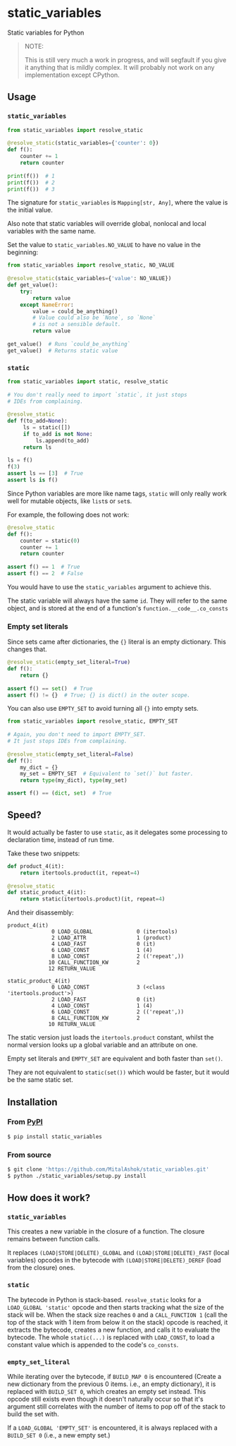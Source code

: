 # static_variables

Static variables for Python

> NOTE:
> 
> This is still very much a work in progress, and will segfault if you give it anything that is mildly complex. It will probably not work on any implementation except CPython.

## Usage

### `static_variables`

```python
from static_variables import resolve_static
 
@resolve_static(static_variables={'counter': 0})
def f():
    counter += 1
    return counter
 
print(f())  # 1
print(f())  # 2
print(f())  # 3
```

The signature for `static_variables` is `Mapping[str, Any]`, where the value is the initial value.

Also note that static variables will override global, nonlocal and local variables with the same name.

Set the value to `static_variables.NO_VALUE` to have no value in the beginning:

```python
from static_variables import resolve_static, NO_VALUE
 
@resolve_static(staic_variables={'value': NO_VALUE})
def get_value():
    try:
        return value
    except NameError:
        value = could_be_anything()
        # Value could also be `None`, so `None`
        # is not a sensible default.
        return value
 
get_value()  # Runs `could_be_anything`
get_value()  # Returns static value
```

### `static`

```python
from static_variables import static, resolve_static
 
# You don't really need to import `static`, it just stops
# IDEs from complaining.
 
@resolve_static
def f(to_add=None):
     ls = static([])
     if to_add is not None:
         ls.append(to_add)
     return ls
 
ls = f()
f(3)
assert ls == [3]  # True
assert ls is f()
```

Since Python variables are more like name tags, `static` will only really work well for mutable objects, like `list`s or `set`s.

For example, the following does not work:

```python
@resolve_static
def f():
    counter = static(0)
    counter += 1
    return counter
 
assert f() == 1  # True
assert f() == 2  # False
```

You would have to use the `static_variables` argument to achieve this.

The static variable will always have the same `id`. They will refer to the same object, and is stored at the end of a function's `function.__code__.co_consts`

### Empty set literals

Since sets came after dictionaries, the `{}` literal is an empty dictionary. This changes that.

```python
@resolve_static(empty_set_literal=True)
def f():
    return {}
 
assert f() == set()  # True
assert f() != {}  # True; {} is dict() in the outer scope.
```

You can also use `EMPTY_SET` to avoid turning all `{}` into empty sets.

```python
from static_variables import resolve_static, EMPTY_SET
 
# Again, you don't need to import EMPTY_SET.
# It just stops IDEs from complaining.
 
@resolve_static(empty_set_literal=False)
def f():
    my_dict = {}
    my_set = EMPTY_SET  # Equivalent to `set()` but faster.
    return type(my_dict), type(my_set)

assert f() == (dict, set)  # True
```

## Speed?

It would actually be faster to use `static`, as it delegates some processing to declaration time, instead of run time.

Take these two snippets:

```python
def product_4(it):
    return itertools.product(it, repeat=4)
 
@resolve_static
def static_product_4(it):
    return static(itertools.product)(it, repeat=4)
```

And their disassembly:

```
product_4(it)
              0 LOAD_GLOBAL              0 (itertools)
              2 LOAD_ATTR                1 (product)
              4 LOAD_FAST                0 (it)
              6 LOAD_CONST               1 (4)
              8 LOAD_CONST               2 (('repeat',))
             10 CALL_FUNCTION_KW         2
             12 RETURN_VALUE

```

```
static_product_4(it)
              0 LOAD_CONST               3 (<class 'itertools.product'>)
              2 LOAD_FAST                0 (it)
              4 LOAD_CONST               1 (4)
              6 LOAD_CONST               2 (('repeat',))
              8 CALL_FUNCTION_KW         2
             10 RETURN_VALUE
```

The static version just loads the `itertools.product` constant, whilst the normal version looks up a global variable and an attribute on one.

Empty set literals and `EMPTY_SET` are equivalent and both faster than `set()`.

They are not equivalent to `static(set())` which would be faster, but it would be the same static set.


## Installation

### From [PyPI](https://pypi.org/project/static_variables/)

```bash
$ pip install static_variables
```

### From source

```bash
$ git clone 'https://github.com/MitalAshok/static_variables.git'
$ python ./static_variables/setup.py install
```

## How does it work?

### `static_variables`

This creates a new variable in the closure of a function. The closure remains between function calls.

It replaces `(LOAD|STORE|DELETE)_GLOBAL` and `(LOAD|STORE|DELETE)_FAST` (local variables) opcodes in the bytecode with `(LOAD|STORE|DELETE)_DEREF` (load from the closure) ones.

### `static`

The bytecode in Python is stack-based. `resolve_static` looks for a `LOAD_GLOBAL 'static'` opcode and then starts tracking what the size of the stack will be. When the stack size reaches `0` and a `CALL_FUNCTION 1` (call the top of the stack with 1 item from below it on the stack) opcode is reached, it extracts the bytecode, creates a new function, and calls it to evaluate the bytecode. The whole `static(...)` is replaced with `LOAD_CONST`, to load a constant value which is appended to the code's `co_consts`.

### `empty_set_literal`

While iterating over the bytecode, if `BUILD_MAP 0` is encountered (Create a new dictionary from the previous 0 items. i.e., an empty dictionary), it is replaced with `BUILD_SET 0`, which creates an empty set instead. This opcode still exists even though it doesn't naturally occur so that it's argument still correlates with the number of items to pop off of the stack to build the set with.

If a `LOAD_GLOBAL 'EMPTY_SET'` is encountered, it is always replaced with a `BUILD_SET 0` (i.e., a new empty set.)
